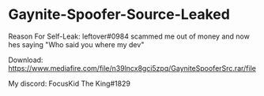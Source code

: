 # Gaynite-Spoofer-Source-Leaked

Reason For Self-Leak: leftover#0984 scammed me out of money and now hes saying "Who said you where my dev"

Download: https://www.mediafire.com/file/n39lncx8gci5zpq/GayniteSpooferSrc.rar/file

My discord: FocusKid The King#1829
